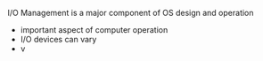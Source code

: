 I/O Management is a major component of OS design and operation
- important aspect of computer operation
- I/O devices can vary
- v